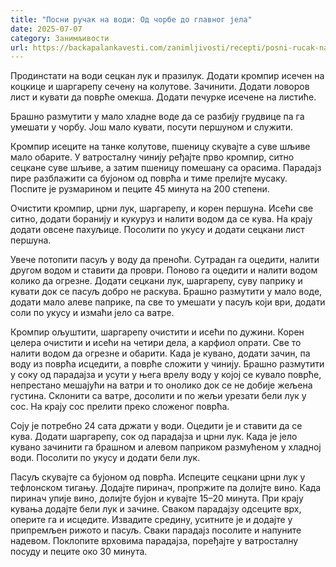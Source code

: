 ```yaml
---
title: "Посни ручак на води: Од чорбе до главног јела"
date: 2025-07-07
category: Занимљивости
url: https://backapalankavesti.com/zanimljivosti/recepti/posni-rucak-na-vodi-od-corbe-do-glavnog-jela3/
---
```


Продинстати на води сецкан лук и празилук. Додати кромпир исечен на коцкице и шаргарепу сечену на колутове. Зачинити. Додати ловоров лист и кувати да поврће омекша. Додати печурке исечене на листиће.

Брашно размутити у мало хладне воде да се разбију грудвице па га умешати у чорбу.
Још мало кувати, посути першуном и служити.

Кромпир исеците на танке колутове, пшеницу скувајте а суве шљиве мало обарите. У ватросталну чинију ређајте прво кромпир, ситно сецкане суве шљиве, а затим пшеницу помешану са орасима. Парадајз пире разблажити са бујоном од поврћа и тиме прелијте мусаку. Поспите је рузмарином и пеците 45 минута на 200 степени.

Очистити кромпир, црни лук, шаргарепу, и корен першуна. Исећи све ситно, додати боранију и кукуруз и налити водом да се кува. На крају додати овсене пахуљице. Посолити по укусу и додати сецкани лист першуна.

Увече потопити пасуљ у воду да преноћи. Сутрадан га оцедити, налити другом водом и ставити да проври. Поново га оцедити и налити водом колико да огрезне. Додати сецкани лук, шаргарепу, суву паприку и кувати док се пасуљ добро не раскува. Брашно размутити у мало воде, додати мало алеве паприке, па све то умешати у пасуљ који ври, додати соли по укусу и измаћи јело са ватре.

Кромпир ољуштити, шаргарепу очистити и исећи по дужини. Корен целера очистити и исећи на четири дела, а карфиол опрати. Све то налити водом да огрезне и обарити. Када је кувано, додати зачин, па воду из поврћа исцедити, а поврће сложити у чинију. Брашно размутити у соку од парадајза и усути у њега врелу воду у којој се кувало поврће, непрестано мешајући на ватри и то онолико док се не добије жељена густина. Склонити са ватре, досолити и по жељи урезати бели лук у сос. На крају сос прелити преко сложеног поврћа.

Соју је потребно 24 сата држати у води. Оцедити је и ставити да се кува. Додати шаргарепу, сок од парадајза и црни лук. Када је јело кувано зачинити га брашном и алевом паприком размућеном у хладној води. Посолити по укусу и додати бели лук.

Пасуљ скувајте са бујоном од поврћа. Испеците сецкани црни лук у тефлонском тигању. Додајте пиринач, пропржите па долијте вино. Када пиринач упије вино, долијте бујон и кувајте 15–20 минута. При крају кувања додајте бели лук и зачине. Сваком парадајзу одсеците врх, оперите га и исцедите. Извадите средину, уситните је и додајте у припремљен рижото и пасуљ. Сваки парадајз посолите и напуните надевом. Поклопите врховима парадајза, поређајте у ватросталну посуду и пеците око 30 минута.
